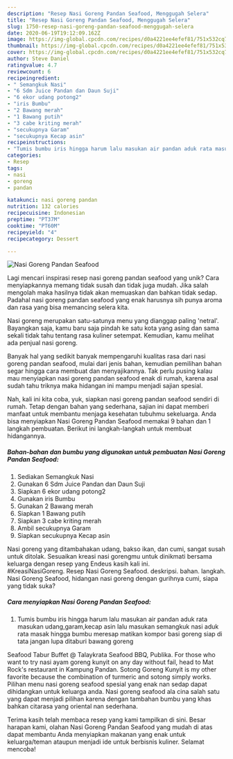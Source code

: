 ```yaml
---
description: "Resep Nasi Goreng Pandan Seafood, Menggugah Selera"
title: "Resep Nasi Goreng Pandan Seafood, Menggugah Selera"
slug: 1750-resep-nasi-goreng-pandan-seafood-menggugah-selera
date: 2020-06-19T19:12:09.162Z
image: https://img-global.cpcdn.com/recipes/d0a4221ee4efef81/751x532cq70/nasi-goreng-pandan-seafood-foto-resep-utama.jpg
thumbnail: https://img-global.cpcdn.com/recipes/d0a4221ee4efef81/751x532cq70/nasi-goreng-pandan-seafood-foto-resep-utama.jpg
cover: https://img-global.cpcdn.com/recipes/d0a4221ee4efef81/751x532cq70/nasi-goreng-pandan-seafood-foto-resep-utama.jpg
author: Steve Daniel
ratingvalue: 4.7
reviewcount: 6
recipeingredient:
- " Semangkuk Nasi"
- "6 Sdm Juice Pandan dan Daun Suji"
- "6 ekor udang potong2"
- "iris Bumbu"
- "2 Bawang merah"
- "1 Bawang putih"
- "3 cabe kriting merah"
- "secukupnya Garam"
- "secukupnya Kecap asin"
recipeinstructions:
- "Tumis bumbu iris hingga harum lalu masukan air pandan aduk rata masukan udang,garam,kecap asin lalu masukan semangkuk nasi aduk rata masak hingga bumbu meresap matikan kompor basi goreng siap di tata jangan lupa ditaburi bawang goreng"
categories:
- Resep
tags:
- nasi
- goreng
- pandan

katakunci: nasi goreng pandan 
nutrition: 132 calories
recipecuisine: Indonesian
preptime: "PT37M"
cooktime: "PT60M"
recipeyield: "4"
recipecategory: Dessert

---
```



![Nasi Goreng Pandan Seafood](https://img-global.cpcdn.com/recipes/d0a4221ee4efef81/751x532cq70/nasi-goreng-pandan-seafood-foto-resep-utama.jpg)

Lagi mencari inspirasi resep nasi goreng pandan seafood yang unik? Cara menyiapkannya memang tidak susah dan tidak juga mudah. Jika salah mengolah maka hasilnya tidak akan memuaskan dan bahkan tidak sedap. Padahal nasi goreng pandan seafood yang enak harusnya sih punya aroma dan rasa yang bisa memancing selera kita.

Nasi goreng merupakan satu-satunya menu yang dianggap paling &#39;netral&#39;. Bayangkan saja, kamu baru saja pindah ke satu kota yang asing dan sama sekali tidak tahu tentang rasa kuliner setempat. Kemudian, kamu melihat ada penjual nasi goreng.

Banyak hal yang sedikit banyak mempengaruhi kualitas rasa dari nasi goreng pandan seafood, mulai dari jenis bahan, kemudian pemilihan bahan segar hingga cara membuat dan menyajikannya. Tak perlu pusing kalau mau menyiapkan nasi goreng pandan seafood enak di rumah, karena asal sudah tahu triknya maka hidangan ini mampu menjadi sajian spesial.


Nah, kali ini kita coba, yuk, siapkan nasi goreng pandan seafood sendiri di rumah. Tetap dengan bahan yang sederhana, sajian ini dapat memberi manfaat untuk membantu menjaga kesehatan tubuhmu sekeluarga. Anda bisa menyiapkan Nasi Goreng Pandan Seafood memakai 9 bahan dan 1 langkah pembuatan. Berikut ini langkah-langkah untuk membuat hidangannya.

<!--inarticleads1-->

##### Bahan-bahan dan bumbu yang digunakan untuk pembuatan Nasi Goreng Pandan Seafood:

1. Sediakan  Semangkuk Nasi
1. Gunakan 6 Sdm Juice Pandan dan Daun Suji
1. Siapkan 6 ekor udang potong2
1. Gunakan iris Bumbu
1. Gunakan 2 Bawang merah
1. Siapkan 1 Bawang putih
1. Siapkan 3 cabe kriting merah
1. Ambil secukupnya Garam
1. Siapkan secukupnya Kecap asin


Nasi goreng yang ditambahakan udang, bakso ikan, dan cumi, sangat susah untuk ditolak. Sesuaikan kreasi nasi gorengmu untuk dinikmati bersama keluarga dengan resep yang Endeus kasih kali ini. ⠀⠀⠀⠀⠀⠀⠀⠀ #KreasiNasiGoreng. Resep Nasi Goreng Seafood. deskripsi. bahan. langkah. Nasi Goreng Seafood, hidangan nasi goreng dengan gurihnya cumi, siapa yang tidak suka? 

<!--inarticleads2-->

##### Cara menyiapkan Nasi Goreng Pandan Seafood:

1. Tumis bumbu iris hingga harum lalu masukan air pandan aduk rata masukan udang,garam,kecap asin lalu masukan semangkuk nasi aduk rata masak hingga bumbu meresap matikan kompor basi goreng siap di tata jangan lupa ditaburi bawang goreng


Seafood Tabur Buffet @ Talaykrata Seafood BBQ, Publika. For those who want to try nasi ayam goreng kunyit on any day without fail, head to Mat Rock&#39;s restaurant in Kampung Pandan. Sotong Goreng Kunyit is my other favorite because the combination of turmeric and sotong simply works. Pilihan menu nasi goreng seafood spesial yang enak nan sedap dapat dihidangkan untuk keluarga anda. Nasi goreng seafood ala cina salah satu yang dapat menjadi pilihan karena dengan tambahan bumbu yang khas bahkan citarasa yang oriental nan sederhana. 

Terima kasih telah membaca resep yang kami tampilkan di sini. Besar harapan kami, olahan Nasi Goreng Pandan Seafood yang mudah di atas dapat membantu Anda menyiapkan makanan yang enak untuk keluarga/teman ataupun menjadi ide untuk berbisnis kuliner. Selamat mencoba!
